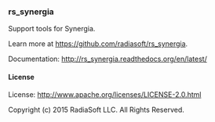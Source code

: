 ### rs_synergia

Support tools for Synergia.

Learn more at https://github.com/radiasoft/rs_synergia.

Documentation: http://rs_synergia.readthedocs.org/en/latest/

#### License

License: http://www.apache.org/licenses/LICENSE-2.0.html

Copyright (c) 2015 RadiaSoft LLC.  All Rights Reserved.
